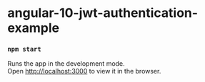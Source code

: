# angular-10-jwt-authentication-example

### `npm start`

Runs the app in the development mode.\
Open [http://localhost:3000](http://localhost:3000) to view it in the browser.